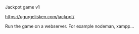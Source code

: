 Jackpot game v1

https://ugurgelisken.com/jackpot/

Run the game on a webserver. For example nodeman, xampp...
